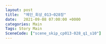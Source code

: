 ```yaml
---
layout: post
title:  "메인_회상_013~028장"
date:   2021-09-08 07:00:00 +0000
categories: Main
Tags: Story Main
SceneCode: ["scene_skip_cp013-028_q1_s10"]
---
```

